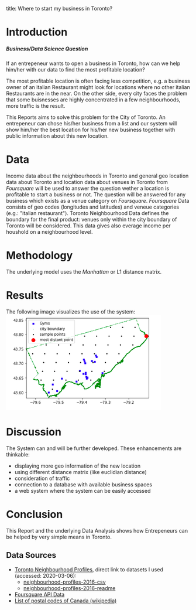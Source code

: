 title: Where to start my business in Toronto?

# Introduction

##### Business/Data Science Question
If an entrepeneur wants to open a business in Toronto, how can we help him/her with our data to find the most profitable location? 

The most profitable location is often facing less competition, e.g. a business owner of an italian Restaurant might look for locations where no other italian Restaurants are in the near. 
On the other side, every city faces the problem that some buisnesses are highly concentrated in a few neighbourhoods, more traffic is the result.

This Reports aims to solve this problem for the City of Toronto. An entrepeneur can chose his/her business from a list and our system will show him/her the best location for his/her new business together with public information about this new location.

# Data
Income data about the neighbourhoods in Toronto and general geo location data about Toronto and location data about venues in Toronto from _Foursquare_ will be used to answer the question wether a location is profitable to start a business or not. The question will be answered for any business which exists as a venue category on _Foursquare_. 
_Foursquare_ Data consists of geo codes (longitudes and latitudes) and veneue categories (e.g.: "italian restaurant"). Toronto Neighbourhood Data defines the boundary for the final product: venues only within the city boundary of Toronto will be considered. This data gives also everage income per houshold on a neighbourhood level.

# Methodology
The underlying model uses the _Manhattan_ or L1 distance matrix.

# Results
The following image visualizes the use of the system:
![example of system](images/example_system.png)

# Discussion
The System can and will be further developed. These enhancements are thinkable:

- displaying more geo information of the new location 
- using different distance matrix (like euclidian distance)
- consideration of traffic
- connection to a database with available business spaces
- a web system where the system can be easily accessed

# Conclusion
This Report and the underlying Data Analysis shows how Entrepeneurs can be helped by very simple means in Toronto. 

## Data Sources
- [Toronto Neighbourhood Profiles](https://open.toronto.ca/dataset/neighbourhood-profiles/), direct link to datasets I used (accessed: 2020-03-06):
	- [neighbourhood-profiles-2016-csv](https://ckan0.cf.opendata.inter.prod-toronto.ca/download_resource/ef0239b1-832b-4d0b-a1f3-4153e53b189e?format=csv)
	- [neighbourhood-profiles-2016-readme](https://ckan0.cf.opendata.inter.prod-toronto.ca/download_resource/bae6a4f1-09f2-44c6-8567-8ee28603c5cf?format=csv)
- [Foursquare API Data](https://developer.foursquare.com/docs)
- [List of postal codes of Canada (wikipedia)](https://en.wikipedia.org/wiki/List_of_postal_codes_of_Canada:_M)
